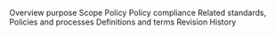 Overview
purpose
Scope
Policy
Policy compliance
Related standards, Policies and processes
Definitions and terms
Revision History
